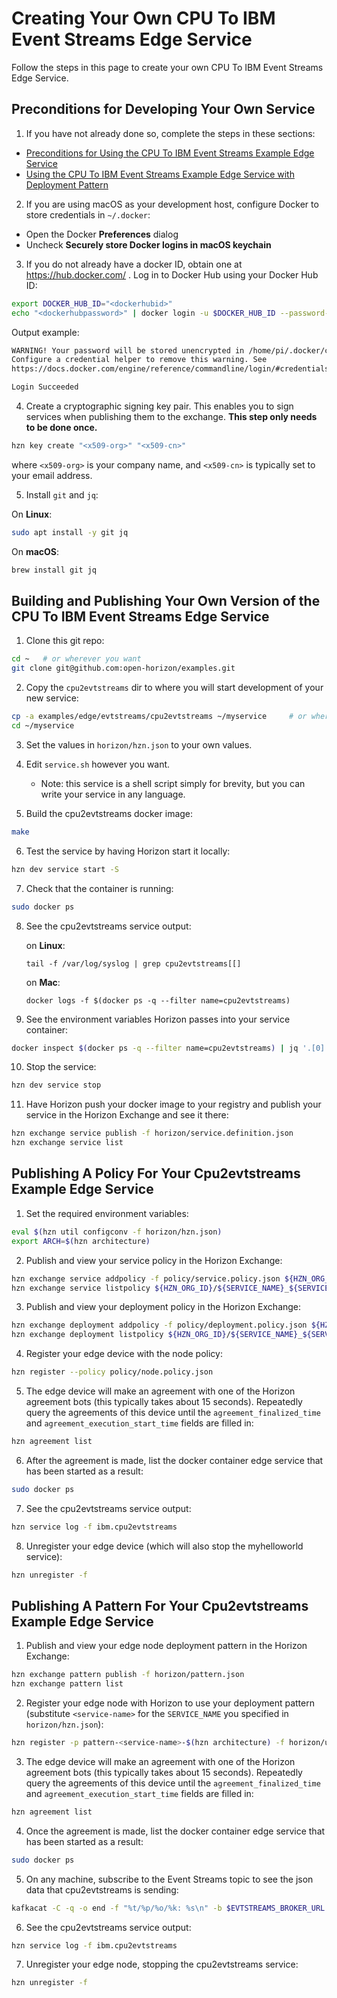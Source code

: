 # Creating Your Own CPU To IBM Event Streams Edge Service

Follow the steps in this page to create your own CPU To IBM Event Streams Edge Service.

## Preconditions for Developing Your Own Service

1. If you have not already done so, complete the steps in these sections:

  - [Preconditions for Using the CPU To IBM Event Streams Example Edge Service](README.md#preconditions)
  - [Using the CPU To IBM Event Streams Example Edge Service with Deployment Pattern](README.md#using-cpu2evtstreams-pattern)

2. If you are using macOS as your development host, configure Docker to store credentials in `~/.docker`:

  - Open the Docker **Preferences** dialog
  - Uncheck **Securely store Docker logins in macOS keychain**

3. If you do not already have a docker ID, obtain one at https://hub.docker.com/ . Log in to Docker Hub using your Docker Hub ID:

  ```bash
  export DOCKER_HUB_ID="<dockerhubid>"
  echo "<dockerhubpassword>" | docker login -u $DOCKER_HUB_ID --password-stdin
  ```

  Output example:

  ```bash
  WARNING! Your password will be stored unencrypted in /home/pi/.docker/config.json.
  Configure a credential helper to remove this warning. See
  https://docs.docker.com/engine/reference/commandline/login/#credentials-store

  Login Succeeded
  ```

4. Create a cryptographic signing key pair. This enables you to sign services when publishing them to the exchange. **This step only needs to be done once.**

  ```bash
  hzn key create "<x509-org>" "<x509-cn>"
  ```

  where `<x509-org>` is your company name, and `<x509-cn>` is typically set to your email address.

5. Install `git` and `jq`:

  On **Linux**:

  ```bash
  sudo apt install -y git jq
  ```

  On **macOS**:

  ```bash
  brew install git jq
  ```

## <a id=build-publish-your-cpu> Building and Publishing Your Own Version of the CPU To IBM Event Streams Edge Service


1. Clone this git repo:
```bash
cd ~   # or wherever you want
git clone git@github.com:open-horizon/examples.git
```

2. Copy the `cpu2evtstreams` dir to where you will start development of your new service:
```bash
cp -a examples/edge/evtstreams/cpu2evtstreams ~/myservice     # or wherever
cd ~/myservice
```

3. Set the values in `horizon/hzn.json` to your own values.

4. Edit `service.sh` however you want.
    - Note: this service is a shell script simply for brevity, but you can write your service in any language.

5. Build the cpu2evtstreams docker image:
```bash
make
```

6. Test the service by having Horizon start it locally:
```bash
hzn dev service start -S
```

7. Check that the container is running:
```bash
sudo docker ps 
```

8. See the cpu2evtstreams service output:

 	on **Linux**:
 	```
 	tail -f /var/log/syslog | grep cpu2evtstreams[[]
 	```

 	on **Mac**:
 	```
 	docker logs -f $(docker ps -q --filter name=cpu2evtstreams)
 	``` 

9. See the environment variables Horizon passes into your service container:
```bash
docker inspect $(docker ps -q --filter name=cpu2evtstreams) | jq '.[0].Config.Env'
```

10. Stop the service:
```bash
hzn dev service stop
```

11. Have Horizon push your docker image to your registry and publish your service in the Horizon Exchange and see it there:
```bash
hzn exchange service publish -f horizon/service.definition.json
hzn exchange service list
```

## Publishing A Policy For Your Cpu2evtstreams Example Edge Service

1. Set the required environment variables:
  ```bash
  eval $(hzn util configconv -f horizon/hzn.json)
  export ARCH=$(hzn architecture)
  ```

2. Publish and view your service policy in the Horizon Exchange:
  ```bash
  hzn exchange service addpolicy -f policy/service.policy.json ${HZN_ORG_ID}/${SERVICE_NAME}_${SERVICE_VERSION}_${ARCH}
  hzn exchange service listpolicy ${HZN_ORG_ID}/${SERVICE_NAME}_${SERVICE_VERSION}_${ARCH}
  ```

3. Publish and view your deployment policy in the Horizon Exchange:
  ```bash
  hzn exchange deployment addpolicy -f policy/deployment.policy.json ${HZN_ORG_ID}/${SERVICE_NAME}_${SERVICE_VERSION}
  hzn exchange deployment listpolicy ${HZN_ORG_ID}/${SERVICE_NAME}_${SERVICE_VERSION}
  ```

4. Register your edge device with the node policy:
  ```bash
  hzn register --policy policy/node.policy.json
  ```
  
5. The edge device will make an agreement with one of the Horizon agreement bots (this typically takes about 15 seconds). Repeatedly query the agreements of this device until the `agreement_finalized_time` and `agreement_execution_start_time` fields are filled in:

  ```bash
  hzn agreement list
  ```
  
6. After the agreement is made, list the docker container edge service that has been started as a result:

  ```bash
  sudo docker ps
  ```

7. See the cpu2evtstreams service output:

  ``` bash
  hzn service log -f ibm.cpu2evtstreams
  ```

8. Unregister your edge device (which will also stop the myhelloworld service):

  ```bash
  hzn unregister -f
  ```
  
## Publishing A Pattern For Your Cpu2evtstreams Example Edge Service

1. Publish and view your edge node deployment pattern in the Horizon Exchange:

  ```bash
  hzn exchange pattern publish -f horizon/pattern.json
  hzn exchange pattern list
  ```

2. Register your edge node with Horizon to use your deployment pattern (substitute `<service-name>` for the `SERVICE_NAME` you specified in `horizon/hzn.json`):
```bash
hzn register -p pattern-<service-name>-$(hzn architecture) -f horizon/userinput.json
```

3. The edge device will make an agreement with one of the Horizon agreement bots (this typically takes about 15 seconds). Repeatedly query the agreements of this device until the `agreement_finalized_time` and `agreement_execution_start_time` fields are filled in:
```bash
hzn agreement list
```

4. Once the agreement is made, list the docker container edge service that has been started as a result:
```bash
sudo docker ps
```

5. On any machine, subscribe to the Event Streams topic to see the json data that cpu2evtstreams is sending:
```bash
kafkacat -C -q -o end -f "%t/%p/%o/%k: %s\n" -b $EVTSTREAMS_BROKER_URL -X api.version.request=true -X security.protocol=sasl_ssl -X sasl.mechanisms=PLAIN -X sasl.username=token -X sasl.password=$EVTSTREAMS_API_KEY -X ssl.ca.location=$EVTSTREAMS_CERT_FILE -t cpu2evtstreams
```

6. See the cpu2evtstreams service output:
```bash
hzn service log -f ibm.cpu2evtstreams
```

7. Unregister your edge node, stopping the cpu2evtstreams service:
```bash
hzn unregister -f
```
